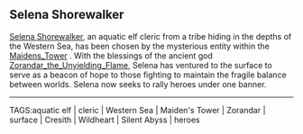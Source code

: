 ## Selena Shorewalker

[Selena Shorewalker](../People/Selena_Shorewalker.md), an aquatic elf cleric from a tribe hiding in the depths of the Western Sea, has been chosen by the mysterious entity within the [Maidens_Tower](../Places/Maidens_Tower.md) . With the blessings of the ancient god [Zorandar_the_Unyielding_Flame](../Gods/Zorandar_the_Unyielding_Flame.md), Selena has ventured to the surface to serve as a beacon of hope to those fighting to maintain the fragile balance between worlds.  Selena now seeks to rally heroes under one banner.


---

TAGS:aquatic elf | cleric | Western Sea | Maiden's Tower | Zorandar | surface | Cresith | Wildheart | Silent Abyss | heroes
